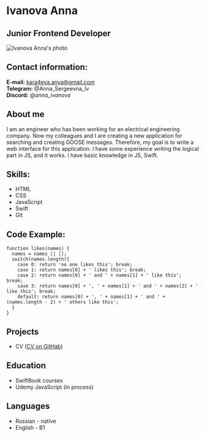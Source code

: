 # Ivanova Anna
## Junior Frontend Developer
![Ivanova Anna's photo](/../rsschool-cv/assets/IMG_3461.jpg)
## Contact information:
**E-mail:** kara4eva.anya@gmail.com\
**Telegram:** @Anna_Sergeevna_Iv\
**Discord:** @_anna_ivanova_
## About me
I am an engineer who has been working for an electrical engineering company. Now my colleagues and I are creating a new application for searching and creating GOOSE messages. Therefore, my goal is to write a web interface for this application. I have some experience writing the logical part in JS, and it works. I have basic knowledge in JS, Swift.
## Skills:
- HTML
- CSS
- JavaScript
- Swift
- Git
## Code Example:
```
function likes(names) {
  names = names || [];
  switch(names.length){
    case 0: return 'no one likes this'; break;
    case 1: return names[0] + ' likes this'; break;
    case 2: return names[0] + ' and ' + names[1] + ' like this'; break;
    case 3: return names[0] + ', ' + names[1] + ' and ' + names[2] + ' like this'; break;
    default: return names[0] + ', ' + names[1] + ' and ' + (names.length - 2) + ' others like this';
  }
}
```
## Projects
- CV ([CV on GitHab](https://github.com/AnnaSergeevnaIv/rsschool-cv.git))
  
## Education
- SwiftBook courses
- Udemy JavaScript (in process)

## Languages
- Russian - native
- English - B1
